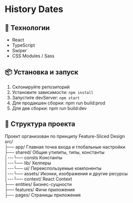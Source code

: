 # History Dates

## 🧰 Технологии
- React
- TypeScript
- Swiper
- CSS Modules / Sass

## 📦 Установка и запуск
1. Склонируйте репозиторий
2. Установите зависимости: `npm install`
3. Запустите devServer: `npm start`
4. Для продакшен сборки: npm run build:prod
5. Для дев сборки: npm run build:dev

## 📁 Структура проекта
Проект организован по принципу Feature-Sliced Design <br />
src/ <br />
├── app/ Главная точка входа и глобальные настройки <br />
├── shared/ Общие утилиты, типы, константы <br />
│---└── consts Константы <br />
│---└── lib/  Хелперы <br />
│---└── ui/ Переиспользуемые компоненты <br />
│---└── assets/ Иконки, изображения и другие ресурсы <br />
│---└── context/ React Context <br />
├── entities/ Бизнес-сущности <br />
├── features/ Фичи приложения <br />
├── pages/ Страницы приложения <br />
